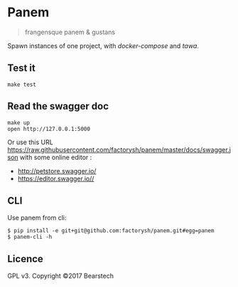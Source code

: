 Panem
=====

> frangensque panem & gustans

Spawn instances of one project, with _docker-compose_ and _tawa_.

Test it
-------

    make test

Read the swagger doc
--------------------

```
make up
open http://127.0.0.1:5000
```

Or use this URL https://raw.githubusercontent.com/factorysh/panem/master/docs/swagger.json
with some online editor :

* http://petstore.swagger.io/
* https://editor.swagger.io//

CLI
---

Use panem from cli:

```
$ pip install -e git+git@github.com:factorysh/panem.git#egg=panem
$ panem-cli -h

```

Licence
-------

GPL v3. Copyright ©2017 Bearstech
